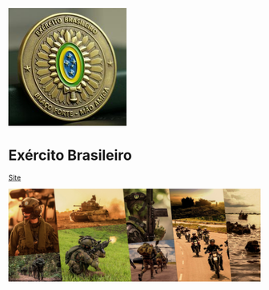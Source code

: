 ![logo](assets/imagens/logoApp.png ':size=20%')

# Exército Brasileiro

[Site](https://play.google.com/store/apps/details?id=com.goodbarber.exercitobr&hl=pt_BR&gl=US)

<!-- bg -->
![](assets/imagens/background-ex_br.jpg)